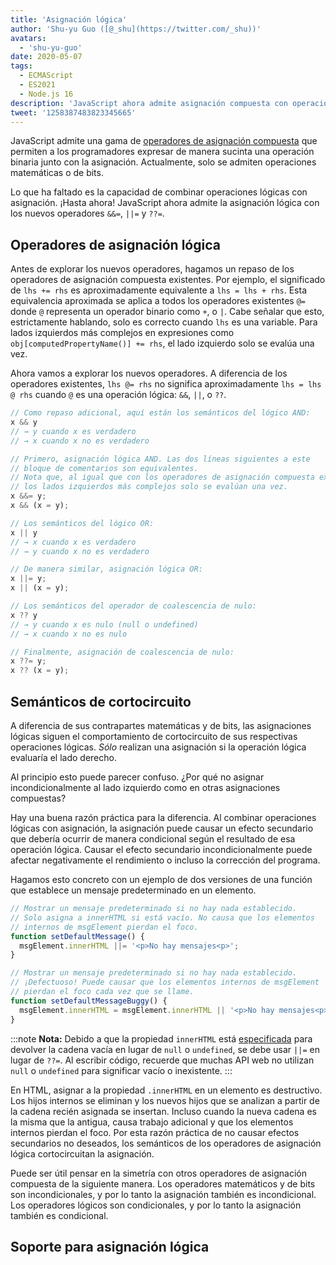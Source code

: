 ```yaml
---
title: 'Asignación lógica'
author: 'Shu-yu Guo ([@_shu](https://twitter.com/_shu))'
avatars:
  - 'shu-yu-guo'
date: 2020-05-07
tags:
  - ECMAScript
  - ES2021
  - Node.js 16
description: 'JavaScript ahora admite asignación compuesta con operaciones lógicas.'
tweet: '1258387483823345665'
---
```

JavaScript admite una gama de [operadores de asignación compuesta](https://developer.mozilla.org/en-US/docs/Web/JavaScript/Reference/Operators/Assignment_Operators) que permiten a los programadores expresar de manera sucinta una operación binaria junto con la asignación. Actualmente, solo se admiten operaciones matemáticas o de bits.

<!--truncate-->
Lo que ha faltado es la capacidad de combinar operaciones lógicas con asignación. ¡Hasta ahora! JavaScript ahora admite la asignación lógica con los nuevos operadores `&&=`, `||=` y `??=`.

## Operadores de asignación lógica

Antes de explorar los nuevos operadores, hagamos un repaso de los operadores de asignación compuesta existentes. Por ejemplo, el significado de `lhs += rhs` es aproximadamente equivalente a `lhs = lhs + rhs`. Esta equivalencia aproximada se aplica a todos los operadores existentes `@=` donde `@` representa un operador binario como `+`, o `|`. Cabe señalar que esto, estrictamente hablando, solo es correcto cuando `lhs` es una variable. Para lados izquierdos más complejos en expresiones como `obj[computedPropertyName()] += rhs`, el lado izquierdo solo se evalúa una vez.

Ahora vamos a explorar los nuevos operadores. A diferencia de los operadores existentes, `lhs @= rhs` no significa aproximadamente `lhs = lhs @ rhs` cuando `@` es una operación lógica: `&&`, `||`, o `??`.

```js
// Como repaso adicional, aquí están los semánticos del lógico AND:
x && y
// → y cuando x es verdadero
// → x cuando x no es verdadero

// Primero, asignación lógica AND. Las dos líneas siguientes a este
// bloque de comentarios son equivalentes.
// Nota que, al igual que con los operadores de asignación compuesta existentes,
// los lados izquierdos más complejos solo se evalúan una vez.
x &&= y;
x && (x = y);

// Los semánticos del lógico OR:
x || y
// → x cuando x es verdadero
// → y cuando x no es verdadero

// De manera similar, asignación lógica OR:
x ||= y;
x || (x = y);

// Los semánticos del operador de coalescencia de nulo:
x ?? y
// → y cuando x es nulo (null o undefined)
// → x cuando x no es nulo

// Finalmente, asignación de coalescencia de nulo:
x ??= y;
x ?? (x = y);
```

## Semánticos de cortocircuito

A diferencia de sus contrapartes matemáticas y de bits, las asignaciones lógicas siguen el comportamiento de cortocircuito de sus respectivas operaciones lógicas. _Sólo_ realizan una asignación si la operación lógica evaluaría el lado derecho.

Al principio esto puede parecer confuso. ¿Por qué no asignar incondicionalmente al lado izquierdo como en otras asignaciones compuestas?

Hay una buena razón práctica para la diferencia. Al combinar operaciones lógicas con asignación, la asignación puede causar un efecto secundario que debería ocurrir de manera condicional según el resultado de esa operación lógica. Causar el efecto secundario incondicionalmente puede afectar negativamente el rendimiento o incluso la corrección del programa.

Hagamos esto concreto con un ejemplo de dos versiones de una función que establece un mensaje predeterminado en un elemento.

```js
// Mostrar un mensaje predeterminado si no hay nada establecido.
// Solo asigna a innerHTML si está vacío. No causa que los elementos
// internos de msgElement pierdan el foco.
function setDefaultMessage() {
  msgElement.innerHTML ||= '<p>No hay mensajes<p>';
}

// Mostrar un mensaje predeterminado si no hay nada establecido.
// ¡Defectuoso! Puede causar que los elementos internos de msgElement
// pierdan el foco cada vez que se llame.
function setDefaultMessageBuggy() {
  msgElement.innerHTML = msgElement.innerHTML || '<p>No hay mensajes<p>';
}
```

:::note
**Nota:** Debido a que la propiedad `innerHTML` está [especificada](https://w3c.github.io/DOM-Parsing/#dom-innerhtml-innerhtml) para devolver la cadena vacía en lugar de `null` o `undefined`, se debe usar `||=` en lugar de `??=`. Al escribir código, recuerde que muchas API web no utilizan `null` o `undefined` para significar vacío o inexistente.
:::

En HTML, asignar a la propiedad `.innerHTML` en un elemento es destructivo. Los hijos internos se eliminan y los nuevos hijos que se analizan a partir de la cadena recién asignada se insertan. Incluso cuando la nueva cadena es la misma que la antigua, causa trabajo adicional y que los elementos internos pierdan el foco. Por esta razón práctica de no causar efectos secundarios no deseados, los semánticos de los operadores de asignación lógica cortocircuitan la asignación.

Puede ser útil pensar en la simetría con otros operadores de asignación compuesta de la siguiente manera. Los operadores matemáticos y de bits son incondicionales, y por lo tanto la asignación también es incondicional. Los operadores lógicos son condicionales, y por lo tanto la asignación también es condicional.

## Soporte para asignación lógica

<feature-support chrome="85"
                 firefox="79 https://bugzilla.mozilla.org/show_bug.cgi?id=1629106"
                 safari="14 https://developer.apple.com/documentation/safari-release-notes/safari-14-beta-release-notes#New-Features:~:text=Compatibilidad%20con%20los%20operadores%20de%20asignación%20lógica%20añadida."
                 nodejs="16"
                 babel="sí https://babeljs.io/docs/en/babel-plugin-proposal-logical-assignment-operators"></feature-support>

